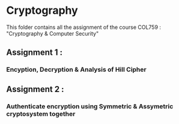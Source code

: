 # Cryptography
This folder contains all the assignment of the course COL759 : "Cryptography &amp; Computer Security"

## Assignment 1 :  
### Encyption, Decryption & Analysis of Hill Cipher

## Assignment 2 :  
### Authenticate encryption using Symmetric & Assymetric cryptosystem together
